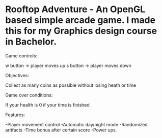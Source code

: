 # Rooftop Adventure - An OpenGL based simple arcade game. I made this for my Graphics design course in Bachelor.

Game controls:

w button -> player moves up
s button -> player moves down


Objectives:

Collect as many coins as possible without losing heath or time


Game over conditions:

If your health is 0
if your time is finished

Features:

-Player movement control
-Automatic day/night mode
-Randomized aritfacts
-Time bonus after certain score
-Power ups.
